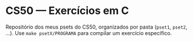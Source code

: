 # CS50 — Exercícios em C
Repositório dos meus psets do CS50, organizados por pasta (`pset1`, `pset2`, ...).
Use `make psetX/PROGRAMA` para compilar um exercício específico.
